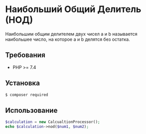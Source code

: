 # Наибольший Общий Делитель (НОД)

Наибольшим общим делителем двух чисел a и b называется наибольшее число, на которое a и b делятся без остатка.

## Требования

- PHP >= 7.4

## Установка

```bash
$ composer required 
```

## Использование 

```php
$calculation = new CalcualtionProcessor();
echo $calculation->nod($num1, $num2);
```
